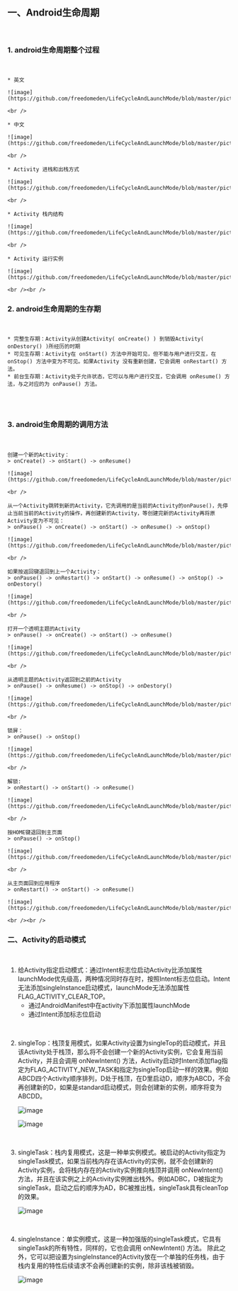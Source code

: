 ## 一、Android生命周期

<br />

### 1. android生命周期整个过程

<br />

    * 英文

    ![image](https://github.com/freedomeden/LifeCycleAndLaunchMode/blob/master/picture/activitystart_en.png)
    
    <br />

    * 中文
    
    ![image](https://github.com/freedomeden/LifeCycleAndLaunchMode/blob/master/picture/activitystart_zh.png)
    
    <br />

    * Activity 进栈和出栈方式
    
    ![image](https://github.com/freedomeden/LifeCycleAndLaunchMode/blob/master/picture/activitystackinandout.png)
    
    <br />
    
    * Activity 栈内结构
    
    ![image](https://github.com/freedomeden/LifeCycleAndLaunchMode/blob/master/picture/activitystacksave.png)
    
    <br />
    
    * Activity 运行实例
    
    ![image](https://github.com/freedomeden/LifeCycleAndLaunchMode/blob/master/picture/activitystackrun.png)
    
    <br /><br />

### 2. android生命周期的生存期

<br />

    * 完整生存期：Activity从创建Activity( onCreate() ) 到销毁Activity( onDestory() )所经历的时期
    * 可见生存期：Activity在 onStart() 方法中开始可见，但不能与用户进行交互，在 onStop() 方法中变为不可见。如果Activity 没有重新创建，它会调用 onRestart() 方法。
    * 前台生存期：Activity处于允许状态，它可以与用户进行交互，它会调用 onResume() 方法，与之对应的为 onPause() 方法。
    
<br /><br />

### 3. android生命周期的调用方法

<br />

    创建一个新的Activity：
    > onCreate() -> onStart() -> onResume()
    
    ![image](https://github.com/freedomeden/LifeCycleAndLaunchMode/blob/master/picture/createtop.png)
    
    <br />
    
    从一个Activity跳转到新的Activity，它先调用的是当前的Activity的onPause()，先停止当前当前的Activity的操作，再创建新的Activity，等创建完新的Activity再将原Activity变为不可见：
    > onPause() -> onCreate() -> onStart() -> onResume() -> onStop() 
    
    ![image](https://github.com/freedomeden/LifeCycleAndLaunchMode/blob/master/picture/startnewactivity.png)
    
    <br />
    
    如果按返回键退回到上一个Activity：
    > onPause() -> onRestart() -> onStart() -> onResume() -> onStop() -> onDestory()
    
    ![image](https://github.com/freedomeden/LifeCycleAndLaunchMode/blob/master/picture/backlastactivity.png)
    
    <br />
    
    打开一个透明主题的Activity
    > onPause() -> onCreate() -> onStart() -> onResume()
    
    ![image](https://github.com/freedomeden/LifeCycleAndLaunchMode/blob/master/picture/startthemeactivity.png)
    
    <br />
    
    从透明主题的Activity返回到之前的Activity
    > onPause() -> onResume() -> onStop() -> onDestory()
    
    ![image](https://github.com/freedomeden/LifeCycleAndLaunchMode/blob/master/picture/backthemeactivity.png)
    
    <br />
    
    锁屏：
    > onPause() -> onStop()
    
    ![image](https://github.com/freedomeden/LifeCycleAndLaunchMode/blob/master/picture/lockscreen.png)
    
    <br />
    
    解锁:
    > onRestart() -> onStart() -> onResume()
    
    ![image](https://github.com/freedomeden/LifeCycleAndLaunchMode/blob/master/picture/unlockscreen.png)
    
    <br />
    
    按HOME键退回到主页面
    > onPause() -> onStop()
    
    ![image](https://github.com/freedomeden/LifeCycleAndLaunchMode/blob/master/picture/backhome.png)
    
    <br />
    
    从主页面回到应用程序
    > onRestart() -> onStart() -> onResume()
    
    ![image](https://github.com/freedomeden/LifeCycleAndLaunchMode/blob/master/picture/backactivity.png)
    
    <br /><br />

### 二、Activity的启动模式

<br />

1. 给Activity指定启动模式：通过Intent标志位启动Activity比添加属性launchMode优先级高，两种情况同时存在时，按照Intent标志位启动。Intent无法添加singleInstance启动模式，launchMode无法添加属性FLAG_ACTIVITY_CLEAR_TOP。
    * 通过AndroidManifest中在activity下添加属性launchMode
    * 通过Intent添加标志位启动

<br />

2. singleTop：栈顶复用模式，如果Activity设置为singleTop的启动模式，并且该Activity处于栈顶，那么将不会创建一个新的Activity实例，它会复用当前Activity，并且会调用 onNewIntent() 方法，Activity启动时Intent添加flag指定为FLAG_ACTIVITY_NEW_TASK和指定为singleTop启动一样的效果。例如ABCD四个Activity顺序排列，D处于栈顶，在D里启动D，顺序为ABCD，不会再创建新的D，如果是standard启动模式，则会创建新的实例，顺序将变为ABCDD。

    ![image](https://github.com/freedomeden/LifeCycleAndLaunchMode/blob/master/picture/singletopphoto.jpg)
    
    ![image](https://github.com/freedomeden/LifeCycleAndLaunchMode/blob/master/picture/singletoplog.png)

<br />

3. singleTask：栈内复用模式，这是一种单实例模式。被启动的Activity指定为singleTask模式，如果当前栈内存在该Activity的实例，就不会创建新的Activity实例，会将栈内存在的Activity实例推向栈顶并调用 onNewIntent() 方法，并且在该实例之上的Activity实例推出栈外。例如ADBC，D被指定为singleTask，启动之后的顺序为AD，BC被推出栈，singleTask具有cleanTop的效果。

    ![image](https://github.com/freedomeden/LifeCycleAndLaunchMode/blob/master/picture/singletask.gif)
    
<br />

4. singleInstance：单实例模式，这是一种加强版的singleTask模式，它具有singleTask的所有特性，同样的，它也会调用 onNewIntent() 方法。 除此之外，它可以把设置为singleInstance的Activity放在一个单独的任务栈，由于栈内复用的特性后续请求不会再创建新的实例，除非该栈被销毁。
    
    ![image](https://github.com/freedomeden/LifeCycleAndLaunchMode/blob/master/picture/singleinstance.gif)
    
    <br /><br />
